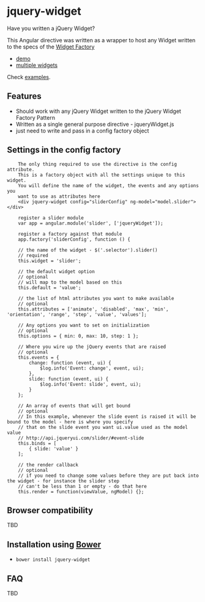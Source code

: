 # jquery-widget

Have you written a jQuery Widget?

This Angular directive was written as a wrapper to host any Widget written to the specs of the
[Widget Factory](http://api.jqueryui.com/jquery.widget/)

- [demo](http://jsfiddle.net/jmcpeak/scbu1w9f/)
- [multiple widgets](http://jsfiddle.net/jmcpeak/c55rqzcq/)

Check [examples](https://github.com/jmcpeak/jquery-widget/blob/master/app/index.html).

## Features

- Should work with any jQuery Widget written to the jQuery Widget Factory Pattern
- Written as a single general purpose directive - jqueryWidget.js
- just need to write and pass in a config factory object

## Settings in the config factory

        The only thing required to use the directive is the config attribute.
        This is a factory object with all the settings unique to this widget.
        You will define the name of the widget, the events and any options you
        want to use as attributes here
        <div jquery-widget config="sliderConfig" ng-model="model.slider"></div>
     
        register a slider module
        var app = angular.module('slider', ['jqueryWidget']);
        
        register a factory against that module
        app.factory('sliderConfig', function () {
        
        // the name of the widget - $('.selector').slider()
        // required
        this.widget = 'slider';
        
        // the default widget option
        // optional
        // will map to the model based on this
        this.default = 'value';

        // the list of html attributes you want to make available
        // optional 
        this.attributes = ['animate', 'disabled', 'max', 'min', 'orientation', 'range', 'step', 'value', 'values'];

        // Any options you want to set on initialization
        // optional
        this.options = { min: 0, max: 10, step: 1 };
        
        // Where you wire up the jQuery events that are raised
        // optional
        this.events = {
            change: function (event, ui) {
                $log.info('Event: change', event, ui);
            },
            slide: function (event, ui) {
                $log.info('Event: slide', event, ui);
            }
        };

        // An array of events that will get bound
        // optional
        // In this example, whenever the slide event is raised it will be bound to the model - here is where you specify
        // that on the slide event you want ui.value used as the model value 
        // http://api.jqueryui.com/slider/#event-slide
        this.binds = [
            { slide: 'value' }
        ];
        
        // the render callback
        // optional
        // if you need to change some values before they are put back into the widget - for instance the slider step
        // can't be less than 1 or empty - do that here
        this.render = function(viewValue, ngModel) {};


## Browser compatibility

TBD

## Installation using [Bower](http://bower.io/)

- `bower install jquery-widget`

## FAQ

TBD

